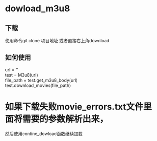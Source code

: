 # dowload_m3u8

下载
----
使用命令git clone 项目地址 或者直接右上角download

如何使用
--------
url = ''<br>
test = M3u8(url)<br>
file_path = test.get_m3u8_body(url)<br>
test.download_movies(file_path)<br>

# 如果下载失败movie_errors.txt文件里面将需要的参数解析出来，
然后使用contine_dowload函数继续加载